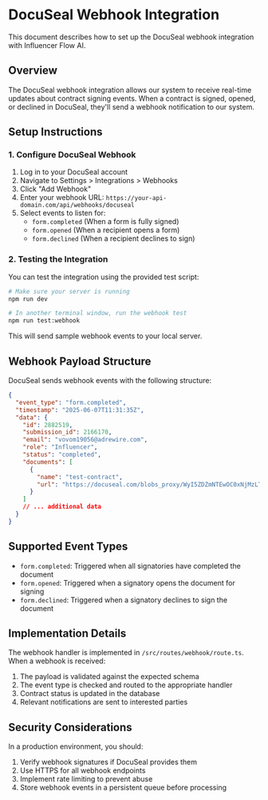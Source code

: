 # DocuSeal Webhook Integration

This document describes how to set up the DocuSeal webhook integration with Influencer Flow AI.

## Overview

The DocuSeal webhook integration allows our system to receive real-time updates about contract signing events. When a contract is signed, opened, or declined in DocuSeal, they'll send a webhook notification to our system.

## Setup Instructions

### 1. Configure DocuSeal Webhook

1. Log in to your DocuSeal account
2. Navigate to Settings > Integrations > Webhooks
3. Click "Add Webhook"
4. Enter your webhook URL: `https://your-api-domain.com/api/webhooks/docuseal`
5. Select events to listen for:
   - `form.completed` (When a form is fully signed)
   - `form.opened` (When a recipient opens a form)
   - `form.declined` (When a recipient declines to sign)

### 2. Testing the Integration

You can test the integration using the provided test script:

```bash
# Make sure your server is running
npm run dev

# In another terminal window, run the webhook test
npm run test:webhook
```

This will send sample webhook events to your local server.

## Webhook Payload Structure

DocuSeal sends webhook events with the following structure:

```json
{
  "event_type": "form.completed",
  "timestamp": "2025-06-07T11:31:35Z",
  "data": {
    "id": 2882519,
    "submission_id": 2166170,
    "email": "vovom19056@adrewire.com",
    "role": "Influencer",
    "status": "completed",
    "documents": [
      {
        "name": "test-contract",
        "url": "https://docuseal.com/blobs_proxy/WyI5ZDZmNTEwOC0xNjMzLTQ1NDYtYTc5NC01MjQ1YWE4YjY3MjAiLCJibG9iIl0=--5fc1115040b1a9bbc11ea6f0c73ebd44dc15c6390b4065554845ab6f5cc67498/test-contract.pdf"
      }
    ]
    // ... additional data
  }
}
```

## Supported Event Types

- `form.completed`: Triggered when all signatories have completed the document
- `form.opened`: Triggered when a signatory opens the document for signing
- `form.declined`: Triggered when a signatory declines to sign the document

## Implementation Details

The webhook handler is implemented in `/src/routes/webhook/route.ts`. When a webhook is received:

1. The payload is validated against the expected schema
2. The event type is checked and routed to the appropriate handler
3. Contract status is updated in the database
4. Relevant notifications are sent to interested parties

## Security Considerations

In a production environment, you should:

1. Verify webhook signatures if DocuSeal provides them
2. Use HTTPS for all webhook endpoints
3. Implement rate limiting to prevent abuse
4. Store webhook events in a persistent queue before processing
